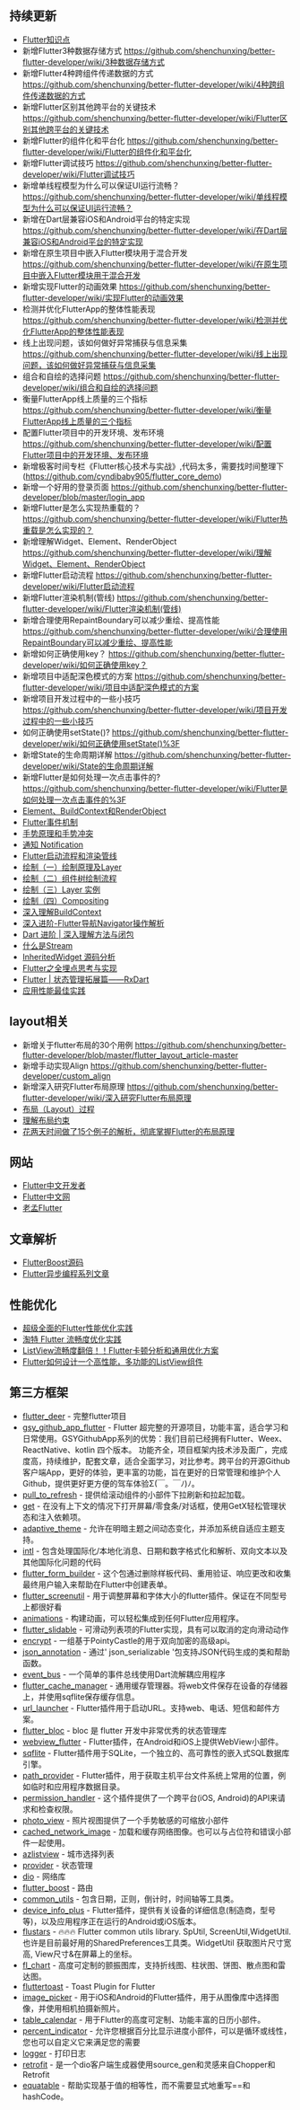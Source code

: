 ## 持续更新
 -  [Flutter知识点](https://github.com/shenchunxing/better-flutter-developer/blob/master/flutter_interview.md)
 -  新增Flutter3种数据存储方式 https://github.com/shenchunxing/better-flutter-developer/wiki/3种数据存储方式
 -  新增Flutter4种跨组件传递数据的方式 https://github.com/shenchunxing/better-flutter-developer/wiki/4种跨组件传递数据的方式
 -  新增Flutter区别其他跨平台的关键技术 https://github.com/shenchunxing/better-flutter-developer/wiki/Flutter区别其他跨平台的关键技术
 -  新增Flutter的组件化和平台化 https://github.com/shenchunxing/better-flutter-developer/wiki/Flutter的组件化和平台化
 -  新增Flutter调试技巧 https://github.com/shenchunxing/better-flutter-developer/wiki/Flutter调试技巧
 -  新增单线程模型为什么可以保证UI运行流畅？ https://github.com/shenchunxing/better-flutter-developer/wiki/单线程模型为什么可以保证UI运行流畅？
 -  新增在Dart层兼容iOS和Android平台的特定实现 https://github.com/shenchunxing/better-flutter-developer/wiki/在Dart层兼容iOS和Android平台的特定实现
 -  新增在原生项目中嵌入Flutter模块用于混合开发 https://github.com/shenchunxing/better-flutter-developer/wiki/在原生项目中嵌入Flutter模块用于混合开发
 -  新增实现Flutter的动画效果 https://github.com/shenchunxing/better-flutter-developer/wiki/实现Flutter的动画效果
 -  检测并优化FlutterApp的整体性能表现 https://github.com/shenchunxing/better-flutter-developer/wiki/检测并优化FlutterApp的整体性能表现
 -  线上出现问题，该如何做好异常捕获与信息采集 https://github.com/shenchunxing/better-flutter-developer/wiki/线上出现问题，该如何做好异常捕获与信息采集
 -  组合和自绘的选择问题 https://github.com/shenchunxing/better-flutter-developer/wiki/组合和自绘的选择问题
 -  衡量FlutterApp线上质量的三个指标 https://github.com/shenchunxing/better-flutter-developer/wiki/衡量FlutterApp线上质量的三个指标
 -  配置Flutter项目中的开发环境、发布环境 https://github.com/shenchunxing/better-flutter-developer/wiki/配置Flutter项目中的开发环境、发布环境
 -  新增极客时间专栏《Flutter核心技术与实战》,代码太多，需要找时间整理下 (https://github.com/cyndibaby905/flutter_core_demo)
 -  新增一个好用的登录页面 https://github.com/shenchunxing/better-flutter-developer/blob/master/login_app
 -  新增Flutter是怎么实现热重载的？https://github.com/shenchunxing/better-flutter-developer/wiki/Flutter热重载是怎么实现的？
 -  新增理解Widget、Element、RenderObject  https://github.com/shenchunxing/better-flutter-developer/wiki/理解Widget、Element、RenderObject
 -  新增Flutter启动流程 https://github.com/shenchunxing/better-flutter-developer/wiki/Flutter启动流程
 -  新增Flutter渲染机制(管线) https://github.com/shenchunxing/better-flutter-developer/wiki/Flutter渲染机制(管线)
 -  新增合理使用RepaintBoundary可以减少重绘、提高性能 https://github.com/shenchunxing/better-flutter-developer/wiki/合理使用RepaintBoundary可以减少重绘、提高性能
 -  新增如何正确使用key？ https://github.com/shenchunxing/better-flutter-developer/wiki/如何正确使用key？
 -  新增项目中适配深色模式的方案 https://github.com/shenchunxing/better-flutter-developer/wiki/项目中适配深色模式的方案
 -  新增项目开发过程中的一些小技巧 https://github.com/shenchunxing/better-flutter-developer/wiki/项目开发过程中的一些小技巧
 -  如何正确使用setState()? https://github.com/shenchunxing/better-flutter-developer/wiki/如何正确使用setState()%3F
 -  新增State的生命周期详解 https://github.com/shenchunxing/better-flutter-developer/wiki/State的生命周期详解
 -  新增Flutter是如何处理一次点击事件的? https://github.com/shenchunxing/better-flutter-developer/wiki/Flutter是如何处理一次点击事件的%3F
 - [Element、BuildContext和RenderObject](https://book.flutterchina.club/chapter14/element_buildcontext.html)
 - [Flutter事件机制](https://book.flutterchina.club/chapter8/hittest.html#_8-3-1-flutter-事件处理流程)
 - [手势原理和手势冲突](https://book.flutterchina.club/chapter8/gesture_conflict.html#_8-4-1-手势识别原理) 
 - [通知 Notification](https://book.flutterchina.club/chapter8/notification.html#_8-6-1-监听通知)
 - [Flutter启动流程和渲染管线](https://book.flutterchina.club/chapter14/flutter_app_startup.html)
 - [绘制（一）绘制原理及Layer](https://book.flutterchina.club/chapter14/paint.html)
 - [绘制（二）组件树绘制流程](https://book.flutterchina.club/chapter14/paint_flow.html)
 - [绘制（三）Layer 实例](https://book.flutterchina.club/chapter14/layer.html)
 - [绘制（四）Compositing](https://book.flutterchina.club/chapter14/compositing.html)
 - [深入理解BuildContext](https://juejin.cn/post/6844903777565147150)
 - [深入进阶-Flutter导航Navigator操作解析](https://juejin.cn/post/6893699139490545672)
 - [Dart 进阶 | 深入理解方法与闭包](https://juejin.cn/post/6844904149058846734) 
 - [什么是Stream](https://juejin.cn/post/6844903686737494023)
 - [InheritedWidget 源码分析](https://juejin.cn/post/6919469982170480654)
 - [Flutter之全埋点思考与实现](https://juejin.cn/post/6892371163859976199?searchId=2023080408513547E69007A055DA6444FD) 
 - [Flutter | 状态管理拓展篇——RxDart](https://juejin.cn/post/6844903700733886471)
 - [应用性能最佳实践](https://flutter.cn/docs/perf/best-practices)

## layout相关  
 -  新增关于flutter布局的30个用例 https://github.com/shenchunxing/better-flutter-developer/blob/master/flutter_layout_article-master
 -  新增手动实现Align https://github.com/shenchunxing/better-flutter-developer/custom_align
 -  新增深入研究Flutter布局原理 https://github.com/shenchunxing/better-flutter-developer/wiki/深入研究Flutter布局原理
 - [布局（Layout）过程](https://book.flutterchina.club/chapter14/layout.html)
 - [理解布局约束](https://flutter.cn/docs/development/ui/layout/constraints)
 - [花两天时间做了15个例子的解析，彻底掌握Flutter的布局原理](https://juejin.cn/post/6916157915590033421)

## 网站 
 - [Flutter中文开发者](https://flutter.cn)
 - [Flutter中文网](https://book.flutterchina.club)
 - [老孟Flutter](http://laomengit.com)


## 文章解析
 - [FlutterBoost源码](https://juejin.cn/post/7170997208223842312?searchId=20230721153250FA93535468570BBB7814#heading-9) 
 - [Flutter异步编程系列文章](https://juejin.cn/column/7141354641874223112) 


## 性能优化 
 - [超级全面的Flutter性能优化实践](https://juejin.cn/post/7145730792948252686?searchId=2023072810021848AD564BE2C58A87978C#heading-9)
 - [淘特 Flutter 流畅度优化实践](https://juejin.cn/post/7046305749097512997?searchId=20230728100804392A9B8AC091F08ABF5A)
 - [ListView流畅度翻倍！！Flutter卡顿分析和通用优化方案](https://juejin.cn/post/6940134891606507534?searchId=20230728100804392A9B8AC091F08ABF5A)
 - [Flutter如何设计一个高性能，多功能的ListView组件](https://juejin.cn/post/6937177138046959652)

## 第三方框架
- [flutter_deer](https://github.com/simplezhli/flutter_deer) - 完整flutter项目
- [gsy_github_app_flutter](https://github.com/CarGuo/gsy_github_app_flutter) - Flutter 超完整的开源项目，功能丰富，适合学习和日常使用。GSYGithubApp系列的优势：我们目前已经拥有Flutter、Weex、ReactNative、kotlin 四个版本。 功能齐全，项目框架内技术涉及面广，完成度高，持续维护，配套文章，适合全面学习，对比参考。跨平台的开源Github客户端App，更好的体验，更丰富的功能，旨在更好的日常管理和维护个人Github，提供更好更方便的驾车体验Σ(￣。￣ﾉ)ﾉ。
- [pull_to_refresh](https://pub.flutter-io.cn/packages/pull_to_refresh) - 提供给滚动组件的小部件下拉刷新和拉起加载。
- [get](https://pub.flutter-io.cn/packages/get) - 在没有上下文的情况下打开屏幕/零食条/对话框，使用GetX轻松管理状态和注入依赖项。
- [adaptive_theme](https://pub.flutter-io.cn/packages/adaptive_theme) - 允许在明暗主题之间动态变化，并添加系统自适应主题支持。
- [intl](https://pub.flutter-io.cn/packages/intl) - 包含处理国际化/本地化消息、日期和数字格式化和解析、双向文本以及其他国际化问题的代码
- [flutter_form_builder](https://pub.flutter-io.cn/packages/flutter_form_builder) - 这个包通过删除样板代码、重用验证、响应更改和收集最终用户输入来帮助在Flutter中创建表单。
- [flutter_screenutil](https://pub.flutter-io.cn/packages/flutter_screenutil) - 用于调整屏幕和字体大小的flutter插件。保证在不同型号上都很好看
- [animations](https://pub.flutter-io.cn/packages/animations) - 构建动画，可以轻松集成到任何Flutter应用程序。
- [flutter_slidable](https://pub.flutter-io.cn/packages/flutter_slidable) - 可滑动列表项的Flutter实现，具有可以取消的定向滑动动作
- [encrypt](https://pub.flutter-io.cn/packages/encrypt) - 一组基于PointyCastle的用于双向加密的高级api。
- [json_annotation](https://pub.flutter-io.cn/packages/json_annotation) - 通过' json_serializable '包支持JSON代码生成的类和帮助函数。
- [event_bus](https://pub.flutter-io.cn/packages/event_bus) - 一个简单的事件总线使用Dart流解耦应用程序
- [flutter_cache_manager](https://pub.flutter-io.cn/packages/flutter_cache_manager) - 通用缓存管理器。将web文件保存在设备的存储器上，并使用sqflite保存缓存信息。
- [url_launcher](https://pub.flutter-io.cn/packages/url_launcher) - Flutter插件用于启动URL。支持web、电话、短信和邮件方案。
- [flutter_bloc](https://pub.flutter-io.cn/packages/flutter_bloc) - bloc 是 flutter 开发中非常优秀的状态管理库
- [webview_flutter](https://pub.flutter-io.cn/packages/webview_flutter) - Flutter插件，在Android和iOS上提供WebView小部件。
- [sqflite](https://pub.flutter-io.cn/packages/sqflite) - Flutter插件用于SQLite，一个独立的、高可靠性的嵌入式SQL数据库引擎。
- [path_provider](https://pub.flutter-io.cn/packages/path_provider) - Flutter插件，用于获取主机平台文件系统上常用的位置，例如临时和应用程序数据目录。
- [permission_handler](https://pub.flutter-io.cn/packages/permission_handler) - 这个插件提供了一个跨平台(iOS, Android)的API来请求和检查权限。
- [photo_view](https://pub.flutter-io.cn/packages/photo_view) - 照片视图提供了一个手势敏感的可缩放小部件
- [cached_network_image](https://pub.flutter-io.cn/packages/cached_network_image) - 加载和缓存网络图像。也可以与占位符和错误小部件一起使用。
-  [azlistview](https://github.com/flutterchina/azlistview) - 城市选择列表
-  [provider](https://github.com/rrousselGit/provider) - 状态管理
- [dio](https://github.com/cfug/dio) - 网络库
- [flutter_boost](https://github.com/alibaba/flutter_boost) - 路由
- [common_utils](https://github.com/Sky24n/common_utils) -  包含日期，正则，倒计时，时间轴等工具类。
- [device_info_plus](https://pub.flutter-io.cn/packages/device_info_plus) - Flutter插件，提供有关设备的详细信息(制造商，型号等)，以及应用程序正在运行的Android或iOS版本。
- [flustars](https://github.com/Sky24n/flustars) - 🔥🔥🔥 Flutter common utils library. SpUtil, ScreenUtil,WidgetUtil. 也许是目前最好用的SharedPreferences工具类。WidgetUtil 获取图片尺寸宽高, View尺寸&在屏幕上的坐标。
- [fl_chart](https://pub.flutter-io.cn/packages/fl_chart) - 高度可定制的颤振图库，支持折线图、柱状图、饼图、散点图和雷达图。
- [fluttertoast](https://github.com/PonnamKarthik/FlutterToast) - Toast Plugin for Flutter
- [image_picker](https://pub.flutter-io.cn/packages/image_picker) - 用于iOS和Android的Flutter插件，用于从图像库中选择图像，并使用相机拍摄新照片。
- [table_calendar](https://pub.flutter-io.cn/packages/table_calendar) - 用于Flutter的高度可定制、功能丰富的日历小部件。
- [percent_indicator](https://pub.flutter-io.cn/packages/percent_indicator) - 允许您根据百分比显示进度小部件，可以是循环或线性，您也可以自定义它来满足您的需要
- [logger](https://pub.flutter-io.cn/packages/logger) - 打印日志
- [retrofit](https://pub.flutter-io.cn/packages/retrofit) - 是一个dio客户端生成器使用source_gen和灵感来自Chopper和Retrofit
- [equatable](https://pub.flutter-io.cn/packages/equatable) - 帮助实现基于值的相等性，而不需要显式地重写==和hashCode。

